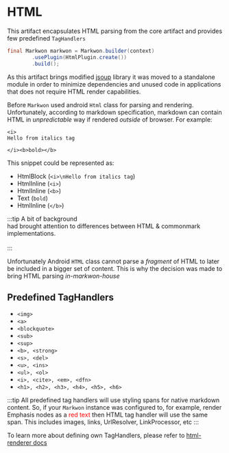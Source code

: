 # HTML

This artifact encapsulates HTML parsing from the core artifact and provides
few predefined `TagHandlers`

```java
final Markwon markwon = Markwon.builder(context)
        .usePlugin(HtmlPlugin.create())
        .build();
```

As this artifact brings modified [jsoup](https://github.com/jhy/jsoup) library 
it was moved to a standalone module in order to minimize dependencies and unused code
in applications that does not require HTML render capabilities.

Before <Badge text="2.0.0" /> `Markwon` used android `Html` class for parsing and
rendering. Unfortunately, according to markdown specification, markdown can contain
HTML in _unpredictable_ way if rendered _outside_ of browser. For example:

```markdown{4}
<i>
Hello from italics tag

</i><b>bold></b>
```

This snippet could be represented as:
* HtmlBlock (`<i>\nHello from italics tag`)
* HtmlInline (`<i>`)
* HtmlInline (`<b>`)
* Text (`bold`)
* HtmlInline (`</b>`)

:::tip A bit of background
<br>
<GithubIssue id="52" displayName="This issue" /> had brought attention to differences between HTML &amp; commonmark implementations. <br><br>
:::

Unfortunately Android `HTML` class cannot parse a _fragment_ of HTML to later
be included in a bigger set of content. This is why the decision was made to bring
HTML parsing _in-markwon-house_

## Predefined TagHandlers
* `<img>`
* `<a>`
* `<blockquote>`
* `<sub>`
* `<sup>`
* `<b>, <strong>`
* `<s>, <del>`
* `<u>, <ins>`
* `<ul>, <ol>`
* `<i>, <cite>, <em>, <dfn>`
* `<h1>, <h2>, <h3>, <h4>, <h5>, <h6>`

:::tip
All predefined tag handlers will use styling spans for native markdown content.
So, if your `Markwon` instance was configured to, for example, render Emphasis
nodes as a <span style="color: #FF0000">red text</span> then HTML tag handler will
use the same span. This includes images, links, UrlResolver, LinkProcessor, etc
:::

To learn more about defining own TagHandlers, please refer to [html-renderer docs](/docs/v3/core/html-renderer.md)
